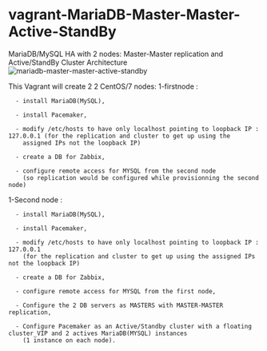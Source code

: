 # vagrant-MariaDB-Master-Master-Active-StandBy
MariaDB/MySQL HA with 2 nodes: Master-Master replication and Active/StandBy Cluster
Architecture
![mariadb-master-master-active-standby](https://cloud.githubusercontent.com/assets/23556472/20674300/62d70842-b556-11e6-98e3-87312c6b8329.png)

This Vagrant will create 2 2 CentOS/7 nodes:
1-firstnode : 

      - install MariaDB(MySQL), 
      
      - install Pacemaker, 
      
      - modify /etc/hosts to have only localhost pointing to loopback IP : 127.0.0.1 (for the replication and cluster to get up using the 
        assigned IPs not the loopback IP)
        
      - create a DB for Zabbix,
      
      - configure remote access for MYSQL from the second node 
        (so replication would be configured while provisionning the second node)
      

1-Second node : 

      - install MariaDB(MySQL), 
      
      - install Pacemaker, 
      
      - modify /etc/hosts to have only localhost pointing to loopback IP : 127.0.0.1 
        (for the replication and cluster to get up using the assigned IPs not the loopback IP)
        
      - create a DB for Zabbix,
      
      - configure remote access for MYSQL from the first node,
      
      - Configure the 2 DB servers as MASTERS with MASTER-MASTER replication,
      
      - Configure Pacemaker as an Active/Standby cluster with a floating cluster_VIP and 2 actives MariaDB(MYSQL) instances
        (1 instance on each node).


